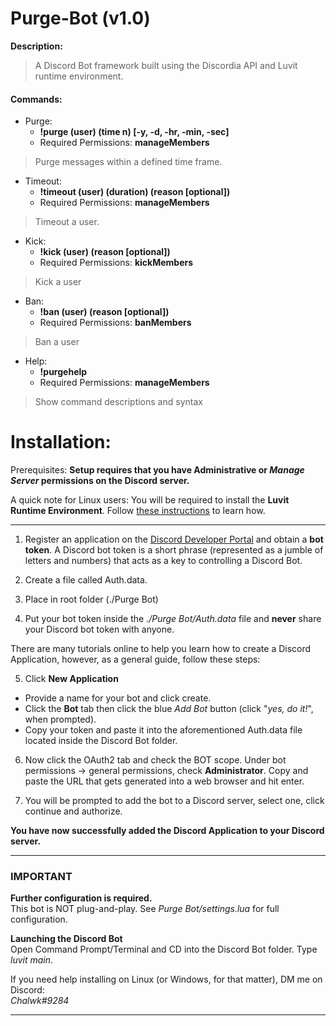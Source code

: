 # Purge-Bot (v1.0)

**Description:**<br/>
> A Discord Bot framework built using the Discordia API and Luvit runtime environment. 

#### Commands:

- Purge:
   - **!purge (user) (time n) [-y, -d, -hr, -min, -sec]**
   - Required Permissions: **manageMembers**
> Purge messages within a defined time frame.

- Timeout:
    - **!timeout (user) (duration) (reason [optional])**
    - Required Permissions: **manageMembers**
> Timeout a user.

- Kick:
     - **!kick (user) (reason [optional])**
     - Required Permissions: **kickMembers**
> Kick a user

- Ban:
     - **!ban (user) (reason [optional])**
     - Required Permissions: **banMembers**
> Ban a user

- Help:
     - **!purgehelp**
     - Required Permissions: **manageMembers**
> Show command descriptions and syntax
   
# Installation:

Prerequisites:
**Setup requires that you have Administrative or _Manage Server_ permissions on the Discord server.**

A quick note for Linux users:
You will be required to install the **Luvit Runtime Environment**. Follow [these instructions](https://luvit.io/install.html) to learn how.

-----

1. Register an application on the [Discord Developer Portal](https://Discordapp.com/developers/applications/) and obtain a **bot token**.
   A Discord bot token is a short phrase (represented as a jumble of letters and numbers) that acts as a key to controlling a Discord Bot.

2. Create a file called Auth.data.
3. Place in root folder (./Purge Bot)
4. Put your bot token inside the *./Purge Bot/Auth.data* file and **never** share your Discord bot token with anyone.

There are many tutorials online to help you learn how to create a Discord Application, however, as a general guide, follow these steps:

5. Click **New Application**
- Provide a name for your bot and click create.
- Click the **Bot** tab then click the blue *Add Bot* button (click "*yes, do it!*", when prompted).
- Copy your token and paste it into the aforementioned Auth.data file located inside the Discord Bot folder.

6. Now click the OAuth2 tab and check the BOT scope.
   Under bot permissions -> general permissions, check **Administrator**.
   Copy and paste the URL that gets generated into a web browser and hit enter.

7. You will be prompted to add the bot to a Discord server, select one, click continue and authorize.

**You have now successfully added the Discord Application to your Discord server.**

____

### **IMPORTANT**

**Further configuration is required.**<br/>
This bot is NOT plug-and-play. See *Purge Bot/settings.lua* for full configuration.

**Launching the Discord Bot**<br/>
Open Command Prompt/Terminal and CD into the Discord Bot folder. Type *luvit main*.

If you need help installing on Linux (or Windows, for that matter), DM me on Discord:<br/>
_Chalwk#9284_

____
